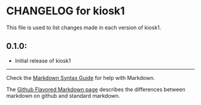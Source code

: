 # CHANGELOG for kiosk1

This file is used to list changes made in each version of kiosk1.

## 0.1.0:

* Initial release of kiosk1

- - -
Check the [Markdown Syntax Guide](http://daringfireball.net/projects/markdown/syntax) for help with Markdown.

The [Github Flavored Markdown page](http://github.github.com/github-flavored-markdown/) describes the differences between markdown on github and standard markdown.
